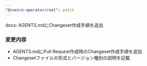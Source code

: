 ```yaml
---
"@coeiro-operator/root": patch
---
```


docs: AGENTS.mdにChangeset作成手順を追加

### 変更内容
- AGENTS.mdにPull Request作成時のChangeset作成手順を追加
- Changesetファイルの形式とバージョン種別の説明を記載